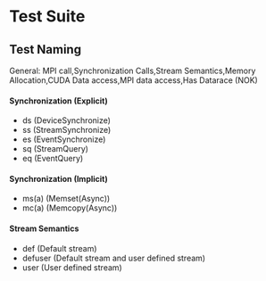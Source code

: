 # Test Suite

## Test Naming

General: MPI call,Synchronization Calls,Stream Semantics,Memory Allocation,CUDA Data access,MPI data access,Has Datarace (NOK)

#### Synchronization (Explicit)
- ds (DeviceSynchronize)
- ss (StreamSynchronize)
- es (EventSynchronize)
- sq (StreamQuery)
- eq (EventQuery)

#### Synchronization (Implicit)

- ms(a) (Memset(Async))
- mc(a) (Memcopy(Async))

#### Stream Semantics
- def (Default stream)
- defuser (Default stream and user defined stream)
- user (User defined stream)
